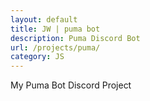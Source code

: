 ```yaml
---
layout: default
title: JW | puma bot
description: Puma Discord Bot
url: /projects/puma/
category: JS
---
```

My Puma Bot Discord Project